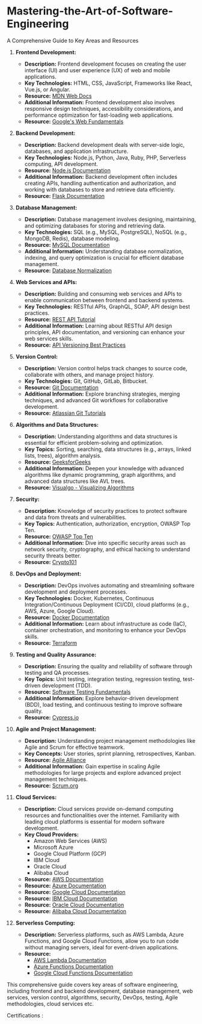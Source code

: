 # Mastering-the-Art-of-Software-Engineering
A Comprehensive Guide to Key Areas and Resources

1. **Frontend Development:**
   - **Description:** Frontend development focuses on creating the user interface (UI) and user experience (UX) of web and mobile applications.
   - **Key Technologies:** HTML, CSS, JavaScript, Frameworks like React, Vue.js, or Angular.
   - **Resource:** [MDN Web Docs](https://developer.mozilla.org/en-US/)
   - **Additional Information:** Frontend development also involves responsive design techniques, accessibility considerations, and performance optimization for fast-loading web applications.
   - **Resource:** [Google's Web Fundamentals](https://developers.google.com/web/fundamentals)

2. **Backend Development:**
   - **Description:** Backend development deals with server-side logic, databases, and application infrastructure.
   - **Key Technologies:** Node.js, Python, Java, Ruby, PHP, Serverless computing, API development.
   - **Resource:** [Node.js Documentation](https://nodejs.org/en/docs/)
   - **Additional Information:** Backend development often includes creating APIs, handling authentication and authorization, and working with databases to store and retrieve data efficiently.
   - **Resource:** [Flask Documentation](https://flask.palletsprojects.com/en/2.1.x/)

3. **Database Management:**
   - **Description:** Database management involves designing, maintaining, and optimizing databases for storing and retrieving data.
   - **Key Technologies:** SQL (e.g., MySQL, PostgreSQL), NoSQL (e.g., MongoDB, Redis), database modeling.
   - **Resource:** [MySQL Documentation](https://dev.mysql.com/doc/)
   - **Additional Information:** Understanding database normalization, indexing, and query optimization is crucial for efficient database management.
   - **Resource:** [Database Normalization](https://en.wikipedia.org/wiki/Database_normalization)

4. **Web Services and APIs:**
   - **Description:** Building and consuming web services and APIs to enable communication between frontend and backend systems.
   - **Key Technologies:** RESTful APIs, GraphQL, SOAP, API design best practices.
   - **Resource:** [REST API Tutorial](https://www.restapitutorial.com/)
   - **Additional Information:** Learning about RESTful API design principles, API documentation, and versioning can enhance your web services skills.
   - **Resource:** [API Versioning Best Practices](https://restfulapi.net/versioning/)

5. **Version Control:**
   - **Description:** Version control helps track changes to source code, collaborate with others, and manage project history.
   - **Key Technologies:** Git, GitHub, GitLab, Bitbucket.
   - **Resource:** [Git Documentation](https://git-scm.com/doc)
   - **Additional Information:** Explore branching strategies, merging techniques, and advanced Git workflows for collaborative development.
   - **Resource:** [Atlassian Git Tutorials](https://www.atlassian.com/git/tutorials)

6. **Algorithms and Data Structures:**
   - **Description:** Understanding algorithms and data structures is essential for efficient problem-solving and optimization.
   - **Key Topics:** Sorting, searching, data structures (e.g., arrays, linked lists, trees), algorithm analysis.
   - **Resource:** [GeeksforGeeks](https://www.geeksforgeeks.org/)
   - **Additional Information:** Deepen your knowledge with advanced algorithms like dynamic programming, graph algorithms, and advanced data structures like AVL trees.
   - **Resource:** [Visualgo - Visualizing Algorithms](https://visualgo.net/en)

7. **Security:**
   - **Description:** Knowledge of security practices to protect software and data from threats and vulnerabilities.
   - **Key Topics:** Authentication, authorization, encryption, OWASP Top Ten.
   - **Resource:** [OWASP Top Ten](https://owasp.org/www-project-top-ten/)
   - **Additional Information:** Dive into specific security areas such as network security, cryptography, and ethical hacking to understand security threats better.
   - **Resource:** [Crypto101](https://crypto101.io/)

8. **DevOps and Deployment:**
   - **Description:** DevOps involves automating and streamlining software development and deployment processes.
   - **Key Technologies:** Docker, Kubernetes, Continuous Integration/Continuous Deployment (CI/CD), cloud platforms (e.g., AWS, Azure, Google Cloud).
   - **Resource:** [Docker Documentation](https://docs.docker.com/)
   - **Additional Information:** Learn about infrastructure as code (IaC), container orchestration, and monitoring to enhance your DevOps skills.
   - **Resource:** [Terraform](https://www.terraform.io/)

9. **Testing and Quality Assurance:**
   - **Description:** Ensuring the quality and reliability of software through testing and QA processes.
   - **Key Topics:** Unit testing, integration testing, regression testing, test-driven development (TDD).
   - **Resource:** [Software Testing Fundamentals](https://softwaretestingfundamentals.com/)
   - **Additional Information:** Explore behavior-driven development (BDD), load testing, and continuous testing to improve software quality.
   - **Resource:** [Cypress.io](https://www.cypress.io/)

10. **Agile and Project Management:**
    - **Description:** Understanding project management methodologies like Agile and Scrum for effective teamwork.
    - **Key Concepts:** User stories, sprint planning, retrospectives, Kanban.
    - **Resource:** [Agile Alliance](https://www.agilealliance.org/)
    - **Additional Information:** Gain expertise in scaling Agile methodologies for large projects and explore advanced project management techniques.
    - **Resource:** [Scrum.org](https://www.scrum.org/)

11. **Cloud Services:**
    - **Description:** Cloud services provide on-demand computing resources and functionalities over the internet. Familiarity with leading cloud platforms is essential for modern software development.
    - **Key Cloud Providers:**
       - Amazon Web Services (AWS)
       - Microsoft Azure
       - Google Cloud Platform (GCP)
       - IBM Cloud
       - Oracle Cloud
       - Alibaba Cloud
    - **Resource:** [AWS Documentation](https://docs.aws.amazon.com/)
    - **Resource:** [Azure Documentation](https://docs.microsoft.com/en-us/azure/)
    - **Resource:** [Google Cloud Documentation](https://cloud.google.com/docs)
    - **Resource:** [IBM Cloud Documentation](https://cloud.ibm.com/docs)
    - **Resource:** [Oracle Cloud Documentation](https://docs.oracle.com/en/cloud/)
    - **Resource:** [Alibaba Cloud Documentation](https://www.alibabacloud.com/help)

12. **Serverless Computing:**
    - **Description:** Serverless platforms, such as AWS Lambda, Azure Functions, and Google Cloud Functions, allow you to run code without managing servers, ideal for event-driven applications.
    - **Resource:** 
       - [AWS Lambda Documentation](https://docs.aws.amazon.com/lambda/)
       - [Azure Functions Documentation](https://docs.microsoft.com/en-us/azure/azure-functions/)
       - [Google Cloud Functions Documentation](https://cloud.google.com/functions/docs)

This comprehensive guide covers key areas of software engineering, including frontend and backend development, database management, web services, version control, algorithms, security, DevOps, testing, Agile methodologies, cloud services etc. 

Certifications : 

